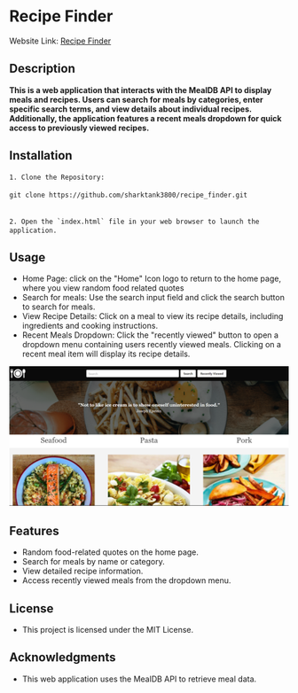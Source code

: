 # Recipe Finder

Website Link: [Recipe Finder](https://sharktank3800.github.io/recipe_finder/)

## Description

**This is a web application that interacts with the MealDB API to display meals and recipes. Users can search for meals by categories, enter specific search terms, and view details about individual recipes. Additionally, the application features a recent meals dropdown for quick access to previously viewed recipes.**

## Installation

```
1. Clone the Repository:

git clone https://github.com/sharktank3800/recipe_finder.git


2. Open the `index.html` file in your web browser to launch the application.
```

## Usage

-   Home Page: click on the "Home" Icon logo to return to the home page, where you view random food related quotes
-   Search for meals: Use the search input field and click the search button to search for meals.
-   View Recipe Details: Click on a meal to view its recipe details, including ingredients and cooking instructions.
-   Recent Meals Dropdown: Click the "recently viewed" button to open a dropdown menu containing users recently viewed meals. Clicking on a recent meal item will display its recipe details.

![Website Screenshot](assets/images/Screenshot.png)

## Features

-   Random food-related quotes on the home page.
-   Search for meals by name or category.
-   View detailed recipe information.
-   Access recently viewed meals from the dropdown menu.

## License

-   This project is licensed under the MIT License.

## Acknowledgments

-   This web application uses the MealDB API to retrieve meal data.
